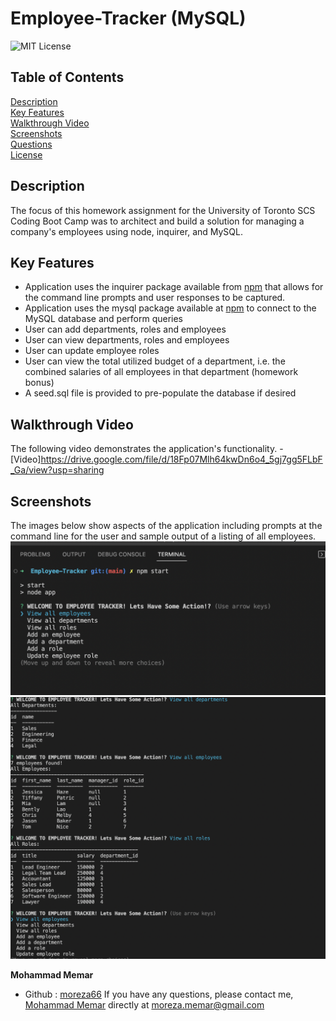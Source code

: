 # Employee-Tracker (MySQL)

![MIT License](https://img.shields.io/badge/license-MIT%20License-blue.svg)

## Table of Contents

[Description](#description) <br/>
[Key Features](#key-features) <br/>
[Walkthrough Video](#walkthrough-video) <br/>
[Screenshots](#screenshots) <br/>
[Questions](#questions) <br/>
[License](#license)

## Description

The focus of this homework assignment for the University of Toronto SCS Coding Boot Camp was to architect and build a solution for managing a company's employees using node, inquirer, and MySQL.

## Key Features

- Application uses the inquirer package available from [npm](https://www.npmjs.com/package/inquirer) that allows for the command line prompts and user responses to be captured.
- Application uses the mysql package available at [npm](https://www.npmjs.com/package/mysql) to connect to the MySQL database and perform queries
- User can add departments, roles and employees
- User can view departments, roles and employees
- User can update employee roles
- User can view the total utilized budget of a department, i.e. the combined salaries of all employees in that department (homework bonus)
- A seed.sql file is provided to pre-populate the database if desired

## Walkthrough Video

The following video demonstrates the application's functionality. -[Video]https://drive.google.com/file/d/18Fp07Mlh64kwDn6o4_5gj7gg5FLbF_Ga/view?usp=sharing

## Screenshots

The images below show aspects of the application including prompts at the command line for the user and sample output of a listing of all employees.
![Screenshot of initial user prompt.](./Img/Screen%20Shot%202022-11-03%20at%207.10.56%20PM.png)
![Screenshot of view all employees output.](./Img/Screen%20Shot%202022-11-03%20at%207.14.04%20PM.png)

**Mohammad Memar**

- Github : [moreza66](https://github.com/moreza66)
  If you have any questions, please contact me, [Mohammad Memar](moreza.memar@gmail.com) directly at moreza.memar@gmail.com
